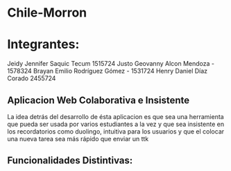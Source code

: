 # Chile-Morron

# Integrantes:

Jeidy Jennifer Saquic Tecum 1515724
Justo Geovanny Alcon Mendoza - 1578324
Brayan Emilio Rodríguez Gómez - 1531724
Henry Daniel Díaz Corado 2455724

## Aplicacion Web Colaborativa e Insistente

La idea detrás del desarrollo de ésta aplicacion es que sea una herramienta que pueda ser usada por varios estudiantes a la vez y que sea insistente en los recordatorios como duolingo, intuitiva para los usuarios y que el colocar una nueva tarea sea más rápido que enviar un ttk 

## Funcionalidades Distintivas:
